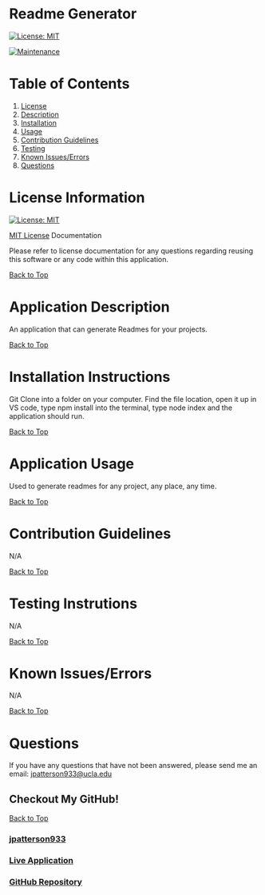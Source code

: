 # Readme Generator

[![License: MIT](https://img.shields.io/badge/License-MIT-yellow.svg)](https://opensource.org/licenses/MIT)

[![Maintenance](https://img.shields.io/badge/Maintained%3F-no-red.svg)](https://bitbucket.org/lbesson/ansi-colors)

# Table of Contents
1. [License ](#license-information)
2. [Description](#application-description)
3. [Installation](#installation-instructions)
4. [Usage](#application-usage)
5. [Contribution Guidelines](#contribution-guidelines)
6. [Testing](#testing-instrutions)
7. [Known Issues/Errors](#known-issues/errors)
8. [Questions](#questions)

# License Information

[![License: MIT](https://img.shields.io/badge/License-MIT-yellow.svg)](https://opensource.org/licenses/MIT)

[MIT License](https://www.mit.edu/~amini/LICENSE.md) Documentation

Please refer to license documentation for any questions regarding reusing 
this software or any code within this application.

[Back to Top](#table-of-contents)

# Application Description

An application that can generate Readmes for your projects.

[Back to Top](#table-of-contents)

# Installation Instructions

Git Clone into a folder on your computer. Find the file location, open it up in VS code, type npm install into the terminal, type node index and the application should run.

[Back to Top](#table-of-contents)

# Application Usage

Used to generate readmes for any project, any place, any time.

[Back to Top](#table-of-contents)

# Contribution Guidelines

N/A

[Back to Top](#table-of-contents)

# Testing Instrutions

N/A

[Back to Top](#table-of-contents)

# Known Issues/Errors

N/A

[Back to Top](#table-of-contents)

# Questions

If you have any questions that have not been answered, please send me an email: jpatterson933@ucla.edu

## Checkout My GitHub!

[Back to Top](#table-of-contents)

### [jpatterson933](https://github.com/jpatterson933)
### [Live Application](https://github.com/jpatterson933/readme-generator)
### [GitHub Repository](https://github.com/jpatterson933/readme-generator)